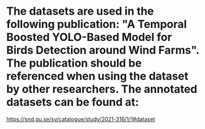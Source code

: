 # The datasets are used in the following publication: "A Temporal Boosted YOLO-Based Model for Birds Detection around Wind Farms". The publication should be referenced when using the dataset by other researchers. The annotated datasets can be found at:
https://snd.gu.se/sv/catalogue/study/2021-316/1/1#dataset
